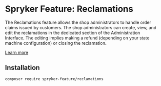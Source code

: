 # Spryker Feature: Reclamations

The Reclamations feature allows the shop administrators to handle order claims issued by customers. The shop administrators can create, view, and edit the reclamations in the dedicated section of the Administration Interface. The editing implies making a refund (depending on your state machine configuration) or closing the reclamation.

[Learn more](https://docs.spryker.com/docs/pbc/all/order-management-system/202307.0/base-shop/reclamations-feature-overview.html)

## Installation

```
composer require spryker-feature/reclamations
```
